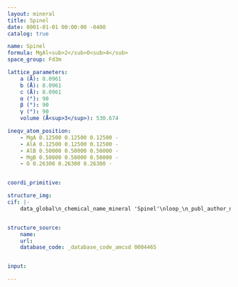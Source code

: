 ```yaml
---
layout: mineral
title: Spinel
date: 0001-01-01 00:00:00 -0400
catalog: true

name: Spinel
formula: MgAl<sub>2</sub>O<sub>4</sub>
space_group: Fd3m

lattice_parameters:
    a (Å): 8.0961
    b (Å): 8.0961
    c (Å): 8.0961
    α (°): 90
    β (°): 90
    γ (°): 90
    volume (Å<sup>3</sup>): 530.674

ineqv_atom_position: 
    - MgA 0.12500 0.12500 0.12500 -
    - AlA 0.12500 0.12500 0.12500 -
    - AlB 0.50000 0.50000 0.50000 -
    - MgB 0.50000 0.50000 0.50000 -
    - O 0.26300 0.26300 0.26300 -


coordi_primitive: 

structure_img: 
cif: |-
    data_global\n_chemical_name_mineral 'Spinel'\nloop_\n_publ_author_name\n'Nestola F'\n'Boffa Ballaran T'\n'Balic-Zunic T'\n'Princivalle F'\n'Secco L'\n'Dal Negro A'\n_journal_name_full 'American Mineralogist'\n_journal_volume 92 \n_journal_year 2007\n_journal_page_first 1838\n_journal_page_last 1843\n_publ_section_title\n;\n Comparative compressibility and structural behavior of spinel MgAl2O4 at high\n pressures- the independency on the degree of cation order\n Sample- P = 0.0001 GPa, in DAC, ordered\n;\n_database_code_amcsd 0004465\n_chemical_compound_source 'Sri Lanka'\n_chemical_formula_sum '(Mg Al2) O4'\n_cell_length_a 8.0961\n_cell_length_b 8.0961\n_cell_length_c 8.0961\n_cell_angle_alpha 90\n_cell_angle_beta 90\n_cell_angle_gamma 90\n_cell_volume 530.674\n_exptl_crystal_density_diffrn      3.561\n_symmetry_space_group_name_H-M 'F d 3 m'\nloop_\n_space_group_symop_operation_xyz\n  'x,y,z'\n  'x,1/2+y,1/2+z'\n  '1/2+x,y,1/2+z'\n  '1/2+x,1/2+y,z'\n  '3/4+z,1/2-x,1/4+y'\n  '3/4+z,-x,3/4+y'\n  '1/4+z,1/2-x,3/4+y'\n  '1/4+z,-x,1/4+y'\n  '3/4-y,1/2+z,1/4-x'\n  '3/4-y,+z,3/4-x'\n  '1/4-y,1/2+z,3/4-x'\n  '1/4-y,+z,1/4-x'\n  '3/4+x,1/2-y,1/4+z'\n  '3/4+x,-y,3/4+z'\n  '1/4+x,1/2-y,3/4+z'\n  '1/4+x,-y,1/4+z'\n  '3/4-z,1/2+x,1/4-y'\n  '3/4-z,+x,3/4-y'\n  '1/4-z,1/2+x,3/4-y'\n  '1/4-z,+x,1/4-y'\n  '3/4+y,1/2-z,1/4+x'\n  '3/4+y,-z,3/4+x'\n  '1/4+y,1/2-z,3/4+x'\n  '1/4+y,-z,1/4+x'\n  '3/4-x,1/2+y,1/4-z'\n  '3/4-x,+y,3/4-z'\n  '1/4-x,1/2+y,3/4-z'\n  '1/4-x,+y,1/4-z'\n  '1/2+x,3/4-z,1/4-y'\n  '1/2+x,1/4-z,3/4-y'\n  '+x,3/4-z,3/4-y'\n  '+x,1/4-z,1/4-y'\n  '1/2-z,3/4+y,1/4+x'\n  '1/2-z,1/4+y,3/4+x'\n  '-z,3/4+y,3/4+x'\n  '-z,1/4+y,1/4+x'\n  '1/2+y,3/4-x,1/4-z'\n  '1/2+y,1/4-x,3/4-z'\n  '+y,3/4-x,3/4-z'\n  '+y,1/4-x,1/4-z'\n  '1/2-x,3/4+z,1/4+y'\n  '1/2-x,1/4+z,3/4+y'\n  '-x,3/4+z,3/4+y'\n  '-x,1/4+z,1/4+y'\n  '1/2+z,3/4-y,1/4-x'\n  '1/2+z,1/4-y,3/4-x'\n  '+z,3/4-y,3/4-x'\n  '+z,1/4-y,1/4-x'\n  '1/2-y,3/4+x,1/4+z'\n  '1/2-y,1/4+x,3/4+z'\n  '-y,3/4+x,3/4+z'\n  '-y,1/4+x,1/4+z'\n  'x,1/2+z,1/2+y'\n  'x,+z,+y'\n  '1/2+x,1/2+z,+y'\n  '1/2+x,+z,1/2+y'\n  '-z,1/2-y,1/2-x'\n  '-z,-y,-x'\n  '1/2-z,1/2-y,-x'\n  '1/2-z,-y,1/2-x'\n  'y,1/2+x,1/2+z'\n  'y,+x,+z'\n  '1/2+y,1/2+x,+z'\n  '1/2+y,+x,1/2+z'\n  '-x,1/2-z,1/2-y'\n  '-x,-z,-y'\n  '1/2-x,1/2-z,-y'\n  '1/2-x,-z,1/2-y'\n  'z,1/2+y,1/2+x'\n  'z,+y,+x'\n  '1/2+z,1/2+y,+x'\n  '1/2+z,+y,1/2+x'\n  '-y,1/2-x,1/2-z'\n  '-y,-x,-z'\n  '1/2-y,1/2-x,-z'\n  '1/2-y,-x,1/2-z'\n  '3/4+z,1/4+x,1/2-y'\n  '3/4+z,3/4+x,-y'\n  '1/4+z,1/4+x,-y'\n  '1/4+z,3/4+x,1/2-y'\n  '3/4-y,1/4-z,1/2+x'\n  '3/4-y,3/4-z,+x'\n  '1/4-y,1/4-z,+x'\n  '1/4-y,3/4-z,1/2+x'\n  '3/4+x,1/4+y,1/2-z'\n  '3/4+x,3/4+y,-z'\n  '1/4+x,1/4+y,-z'\n  '1/4+x,3/4+y,1/2-z'\n  '3/4-z,1/4-x,1/2+y'\n  '3/4-z,3/4-x,+y'\n  '1/4-z,1/4-x,+y'\n  '1/4-z,3/4-x,1/2+y'\n  '3/4+y,1/4+z,1/2-x'\n  '3/4+y,3/4+z,-x'\n  '1/4+y,1/4+z,-x'\n  '1/4+y,3/4+z,1/2-x'\n  '3/4-x,1/4-y,1/2+z'\n  '3/4-x,3/4-y,+z'\n  '1/4-x,1/4-y,+z'\n  '1/4-x,3/4-y,1/2+z'\n  '-z,3/4+x,3/4+y'\n  '-z,1/4+x,1/4+y'\n  '1/2-z,3/4+x,1/4+y'\n  '1/2-z,1/4+x,3/4+y'\n  'y,3/4-z,3/4-x'\n  'y,1/4-z,1/4-x'\n  '1/2+y,3/4-z,1/4-x'\n  '1/2+y,1/4-z,3/4-x'\n  '-x,3/4+y,3/4+z'\n  '-x,1/4+y,1/4+z'\n  '1/2-x,3/4+y,1/4+z'\n  '1/2-x,1/4+y,3/4+z'\n  'z,3/4-x,3/4-y'\n  'z,1/4-x,1/4-y'\n  '1/2+z,3/4-x,1/4-y'\n  '1/2+z,1/4-x,3/4-y'\n  '-y,3/4+z,3/4+x'\n  '-y,1/4+z,1/4+x'\n  '1/2-y,3/4+z,1/4+x'\n  '1/2-y,1/4+z,3/4+x'\n  'x,3/4-y,3/4-z'\n  'x,1/4-y,1/4-z'\n  '1/2+x,3/4-y,1/4-z'\n  '1/2+x,1/4-y,3/4-z'\n  '1/4-x,1/2+z,3/4-y'\n  '1/4-x,+z,1/4-y'\n  '3/4-x,1/2+z,1/4-y'\n  '3/4-x,+z,3/4-y'\n  '1/4+z,1/2-y,3/4+x'\n  '1/4+z,-y,1/4+x'\n  '3/4+z,1/2-y,1/4+x'\n  '3/4+z,-y,3/4+x'\n  '1/4-y,1/2+x,3/4-z'\n  '1/4-y,+x,1/4-z'\n  '3/4-y,1/2+x,1/4-z'\n  '3/4-y,+x,3/4-z'\n  '1/4+x,1/2-z,3/4+y'\n  '1/4+x,-z,1/4+y'\n  '3/4+x,1/2-z,1/4+y'\n  '3/4+x,-z,3/4+y'\n  '1/4-z,1/2+y,3/4-x'\n  '1/4-z,+y,1/4-x'\n  '3/4-z,1/2+y,1/4-x'\n  '3/4-z,+y,3/4-x'\n  '1/4+y,1/2-x,3/4+z'\n  '1/4+y,-x,1/4+z'\n  '3/4+y,1/2-x,1/4+z'\n  '3/4+y,-x,3/4+z'\n  '3/4-x,3/4-z,y'\n  '3/4-x,1/4-z,1/2+y'\n  '1/4-x,3/4-z,1/2+y'\n  '1/4-x,1/4-z,y'\n  '3/4+z,3/4+y,-x'\n  '3/4+z,1/4+y,1/2-x'\n  '1/4+z,3/4+y,1/2-x'\n  '1/4+z,1/4+y,-x'\n  '3/4-y,3/4-x,z'\n  '3/4-y,1/4-x,1/2+z'\n  '1/4-y,3/4-x,1/2+z'\n  '1/4-y,1/4-x,z'\n  '3/4+x,3/4+z,-y'\n  '3/4+x,1/4+z,1/2-y'\n  '1/4+x,3/4+z,1/2-y'\n  '1/4+x,1/4+z,-y'\n  '3/4-z,3/4-y,x'\n  '3/4-z,1/4-y,1/2+x'\n  '1/4-z,3/4-y,1/2+x'\n  '1/4-z,1/4-y,x'\n  '3/4+y,3/4+x,-z'\n  '3/4+y,1/4+x,1/2-z'\n  '1/4+y,3/4+x,1/2-z'\n  '1/4+y,1/4+x,-z'\n  '-z,-x,-y'\n  '-z,1/2-x,1/2-y'\n  '1/2-z,-x,1/2-y'\n  '1/2-z,1/2-x,-y'\n  'y,z,x'\n  'y,1/2+z,1/2+x'\n  '1/2+y,z,1/2+x'\n  '1/2+y,1/2+z,x'\n  '-x,-y,-z'\n  '-x,1/2-y,1/2-z'\n  '1/2-x,-y,1/2-z'\n  '1/2-x,1/2-y,-z'\n  'z,x,y'\n  'z,1/2+x,1/2+y'\n  '1/2+z,x,1/2+y'\n  '1/2+z,1/2+x,y'\n  '-y,-z,-x'\n  '-y,1/2-z,1/2-x'\n  '1/2-y,-z,1/2-x'\n  '1/2-y,1/2-z,-x'\nloop_\n_atom_site_label\n_atom_site_fract_x\n_atom_site_fract_y\n_atom_site_fract_z\n_atom_site_occupancy\n_atom_site_U_iso_or_equiv\nMg   0.12500   0.12500   0.12500   0.85000   0.00530\nAl   0.12500   0.12500   0.12500   0.15000   0.00530\nAl   0.50000   0.50000   0.50000   0.92500   0.00360\nMg   0.50000   0.50000   0.50000   0.07500   0.00360\nO   0.26300   0.26300   0.26300   1.00000   0.00510\n\n


structure_source: 
    name:
    url:
    database_code: _database_code_amcsd 0004465


input:

---
```

